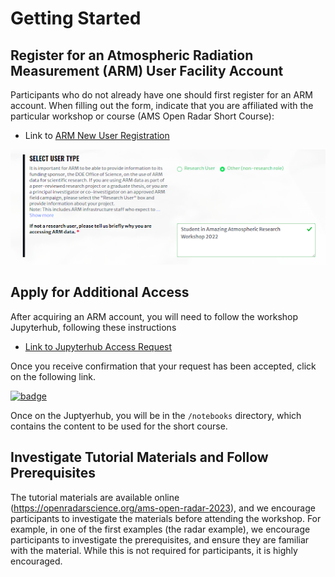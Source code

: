 # Getting Started

## Register for an Atmospheric Radiation Measurement (ARM) User Facility Account
Participants who do not already have one should first register for an ARM account. When filling out the form, indicate that you are affiliated with the particular workshop or course (AMS Open Radar Short Course):

- Link to [ARM New User Registration](https://adc.arm.gov/armuserreg/)

![ARM user registration screenshot](notebooks/images/arm-registration-instructions.png)

## Apply for Additional Access
After acquiring an ARM account, you will need to follow the workshop Jupyterhub, following these instructions
- [Link to Jupyterhub Access Request](https://armcrf.servicenowservices.com/kb?id=kb_article_view&sys_kb_id=9727fcda1bb435501e15a82eac4bcbc9)

Once you receive confirmation that your request has been accepted, click on the following link.

[![badge](https://img.shields.io/static/v1.svg?logo=Jupyter&label=ARM+JupyterHub&message=Workshop&color=blue)](https://jupyterhub.arm.gov/)

Once on the Juptyerhub, you will be in the `/notebooks` directory, which contains the content to be used for the short course.

## Investigate Tutorial Materials and Follow Prerequisites

The tutorial materials are available online (https://openradarscience.org/ams-open-radar-2023), and we encourage participants to investigate the materials before attending the workshop. For example, in one of the first examples (the radar example), we encourage participants to investigate the prerequisites, and ensure they are familiar with the material. While this is not required for participants, it is highly encouraged.
